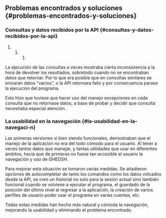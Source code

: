## Problemas encontrados y soluciones {#problemas-encontrados-y-soluciones}

### Consultas y datos recibidos por la API {#consultas-y-datos-recibidos-por-la-api}

1.  1.  1.  

La ejecución de las consultas a veces mostraba cierta inconsistencia a la hora de devolver los resultados, sobretodo cuando no se encontraban datos que retornar. Por lo que era posible que en consultas similares se enviaran datos “vacíos”, o la API retornara fallo y por consecuencia parase la ejecución del programa.

Esto hizo que tuviese que hacer uso del manejo excepciones en cada consulta que no retornase datos, a base de probar y decidir que consulta necesitaba especial atención.

### La usabilidad en la navegación {#la-usabilidad-en-la-navegaci-n}

Las primeras versiones si bien siendo funcionales, demostraban que el manejo de la aplicación no era del todo cómodo para el usuario. Al tener a veces tantos datos que manejar, y tantas utilidades que usar en diferentes ámbitos, hacia que de primeras no fuese tan accesible al usuario la navegación y uso de GHEDSH.

Para mejorar esta situación se tomaron varias medidas. Se añadieron opciones de autocompletar de tanto los comandos como los datos volcados desde la API, se creó un historial no solo para la sesión actual sino también funcional cuando se volviese a ejecutar el programa, el guardado de la posición del último nivel al regresar a la aplicación, la creación de varios perfiles de usuario poder usar el programa en varias cuentas, etc.

Todas estas medidas han hecho más natural y cómoda la navegación, mejorando la usabilidad y eliminando el problema encontrado.